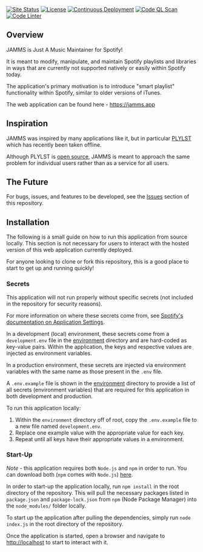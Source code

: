 <!-- Badges -->
[![Site Status](https://img.shields.io/website?label=Website&down_color=critical&down_message=offline&up_color=success&up_message=online&url=https%3A%2F%2Fjamms.app)](https://jamms.app)
[![License](https://img.shields.io/github/license/iansantagata/jamms?label=License&color=success)](LICENSE)
[![Continuous Deployment](https://github.com/iansantagata/jamms/actions/workflows/continuous-deployment.yml/badge.svg)](https://github.com/iansantagata/jamms/actions/workflows/continuous-deployment.yml)
[![Code QL Scan](https://github.com/iansantagata/jamms/actions/workflows/codeql-analysis.yml/badge.svg)](https://github.com/iansantagata/jamms/actions/workflows/codeql-analysis.yml)
[![Code Linter](https://github.com/iansantagata/jamms/actions/workflows/linter.yml/badge.svg)](https://github.com/iansantagata/jamms/actions/workflows/linter.yml)

## Overview

JAMMS is Just A Music Maintainer for Spotify!

It is meant to modify, manipulate, and maintain Spotify playlists and libraries in ways that are currently not supported natively or easily within Spotify today.

The application's primary motivation is to introduce "smart playlist" functionality within Spotify, similar to older versions of iTunes.

The web application can be found here - https://jamms.app

## Inspiration

JAMMS was inspired by many applications like it, but in particular [PLYLST](https://plylst.app/) which has recently been taken offline.

Although PLYLST is [open source](https://github.com/Shpigford/plylst), JAMMS is meant to approach the same problem for individual users rather than as a service for all users.

## The Future

For bugs, issues, and features to be developed, see the [Issues](https://github.com/iansantagata/jamms/issues) section of this repository.

## Installation

The following is a small guide on how to run this application from source locally. This section is not necessary for users to interact with the hosted version of this web application currently deployed.

For anyone looking to clone or fork this repository, this is a good place to start to get up and running quickly!

### Secrets

This application will not run properly without specific secrets (not included in the repository for security reasons).

For more information on where these secrets come from, see [Spotify's documentation on Application Settings](https://developer.spotify.com/documentation/general/guides/app-settings/).

In a development (local) environment, these secrets come from a `development.env` file in the [environment](environment) directory and are hard-coded as key-value pairs.  Within the application, the keys and respective values are injected as environment variables.  

In a production environment, these secrets are injected via environment variables with the same name as those present in the `.env` file.

A `.env.example` file is shown in the [environment](environment) directory to provide a list of all secrets (environment variables) that are required for this application in both development and production.

To run this application locally:

1. Within the `environment` directory off of root, copy the `.env.example` file to a new file named `development.env`.
2. Replace one example value with the appropriate value for each key.
3. Repeat until all keys have their appropriate values in a environment.

### Start-Up

*Note* - this application requires both `Node.js` and `npm` in order to run.  You can download both (`npm` comes with `Node.js`) [here](https://nodejs.org).

In order to start-up the application locally, run `npm install` in the root directory of the repository.  This will pull the necessary packages listed in `package.json` and `package-lock.json` from `npm` (Node Package Manager) into the `node_modules/` folder locally.

To start up the application after pulling the dependencies, simply run `node index.js` in the root directory of the repository.

Once the application is started, open a browser and navigate to [http://localhost](http://localhost) to start to interact with it.
